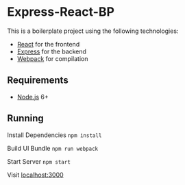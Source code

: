 # Express-React-BP

This is a boilerplate project using the following technologies:
- [React](https://facebook.github.io/react/) for the frontend
- [Express](http://expressjs.com/) for the backend
- [Webpack](https://webpack.github.io/) for compilation

## Requirements

- [Node.js](https://nodejs.org/en/) 6+

## Running

Install Dependencies
```npm install```

Build UI Bundle
```npm run webpack```

Start Server
```npm start```

Visit [localhost:3000](http://localhost:3000/)
